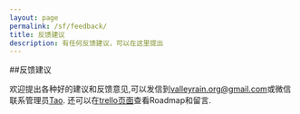 ```yaml
---
layout: page 
permalink: /sf/feedback/
title: 反馈建议 
description: 有任何反馈建议，可以在这里提出
---
```


##反馈建议

欢迎提出各种好的建议和反馈意见,可以发信到[valleyrain.org@gmail.com](mailto:valleyrain.org@gmail.com)或微信联系管理员[Tao](http://weixin.qq.com/r/SH-27I3EjgDxrRmN9ypa). 还可以在[trello页面](https://trello.com/b/4RTmf30J/roadmap)查看Roadmap和留言.
